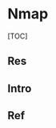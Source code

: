 # Nmap

[TOC]



## Res


## Intro


## Ref
[👍 Nmap命令扫描详解]: https://developer.aliyun.com/article/524792
[👍 你真的会用Nmap吗？一文读懂Nmap的正确使用方法]: https://www.freebuf.com/sectool/277822.html

[👍 👍 运用Scapy编写类似于Nmap的端口扫描脚本]: https://xz.aliyun.com/t/4704


